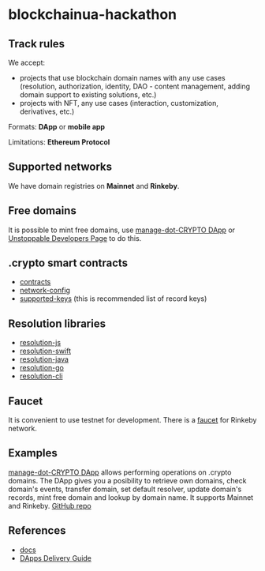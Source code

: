 # blockchainua-hackathon

## Track rules

We accept:

- projects that use blockchain domain names with any use cases (resolution, authorization, identity, DAO - content management, adding domain support to existing solutions, etc.)
- projects with NFT, any use cases (interaction, customization, derivatives, etc.)

Formats: **DApp** or **mobile app**

Limitations: **Ethereum Protocol**

## Supported networks

We have domain registries on **Mainnet** and **Rinkeby**.

## Free domains

It is possible to mint free domains, use [manage-dot-CRYPTO DApp](https://cloudflare-ipfs.com/ipfs/QmTATyw8G1gzRsTf5egg8UfiQoeGtpPDHT7c23bL7nVncT/) or [Unstoppable Developers Page](https://unstoppabledomains.com/developers) to do this.

## .crypto smart contracts

- [contracts](https://github.com/unstoppabledomains/dot-crypto)
- [network-config](https://github.com/unstoppabledomains/dot-crypto/blob/master/src/network-config/network-config.json)
- [supported-keys](https://github.com/unstoppabledomains/dot-crypto/blob/master/src/supported-keys/supported-keys.json) (this is recommended list of record keys)

## Resolution libraries

- [resolution-js](https://github.com/unstoppabledomains/resolution)
- [resolution-swift](https://github.com/unstoppabledomains/resolution-swift)
- [resolution-java](https://github.com/unstoppabledomains/resolution-java)
- [resolution-go](https://github.com/unstoppabledomains/resolution-go)
- [resolution-cli](https://github.com/unstoppabledomains/resolution-cli)

## Faucet

It is convenient to use testnet for development. There is a [faucet](https://faucet.rinkeby.io/) for Rinkeby network.

## Examples

[manage-dot-CRYPTO DApp](https://cloudflare-ipfs.com/ipfs/QmTATyw8G1gzRsTf5egg8UfiQoeGtpPDHT7c23bL7nVncT/) allows performing operations on .crypto domains. The DApp gives you a posibility to retrieve own domains, check domain's events, transfer domain, set default resolver, update domain's records, mint free domain and lookup by domain name. It supports Mainnet and Rinkeby. [GitHub repo](https://github.com/aquiladev/manage-dot-crypto)

## References

- [docs](https://docs.unstoppabledomains.com/)
- [DApps Delivery Guide](https://dapps-delivery-guide.readthedocs.io/en/latest/)
